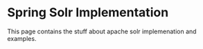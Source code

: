 # Spring Solr Implementation
This page contains the stuff about apache solr implemenation and examples.
